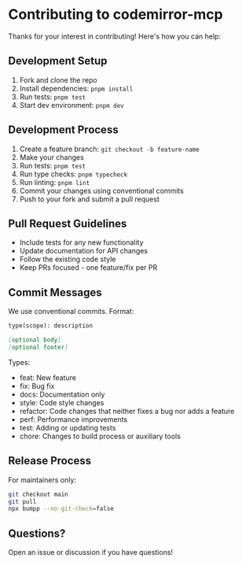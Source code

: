# Contributing to codemirror-mcp

Thanks for your interest in contributing! Here's how you can help:

## Development Setup

1. Fork and clone the repo
2. Install dependencies: `pnpm install`
3. Run tests: `pnpm test`
4. Start dev environment: `pnpm dev`

## Development Process

1. Create a feature branch: `git checkout -b feature-name`
2. Make your changes
3. Run tests: `pnpm test`
4. Run type checks: `pnpm typecheck`
5. Run linting: `pnpm lint`
6. Commit your changes using conventional commits
7. Push to your fork and submit a pull request

## Pull Request Guidelines

- Include tests for any new functionality
- Update documentation for API changes
- Follow the existing code style
- Keep PRs focused - one feature/fix per PR

## Commit Messages

We use conventional commits. Format:

```markdown
type(scope): description

[optional body]
[optional footer]
```

Types:

- feat: New feature
- fix: Bug fix
- docs: Documentation only
- style: Code style changes
- refactor: Code changes that neither fixes a bug nor adds a feature
- perf: Performance improvements
- test: Adding or updating tests
- chore: Changes to build process or auxiliary tools

## Release Process

For maintainers only:

```bash
git checkout main
git pull
npx bumpp --no-git-check=false
```

## Questions?

Open an issue or discussion if you have questions!
